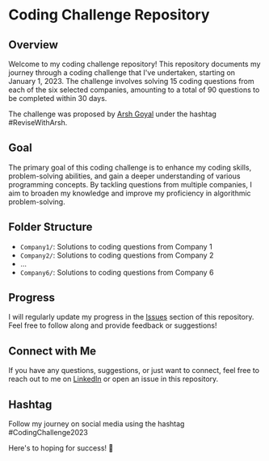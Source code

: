 # Coding Challenge Repository

## Overview

Welcome to my coding challenge repository! This repository documents my journey through a coding challenge that I've undertaken, starting on January 1, 2023. The challenge involves solving 15 coding questions from each of the six selected companies, amounting to a total of 90 questions to be completed within 30 days.

The challenge was proposed by [Arsh Goyal](https://www.linkedin.com/in/arshgoyal/) under the hashtag #ReviseWithArsh.

## Goal

The primary goal of this coding challenge is to enhance my coding skills, problem-solving abilities, and gain a deeper understanding of various programming concepts. By tackling questions from multiple companies, I aim to broaden my knowledge and improve my proficiency in algorithmic problem-solving.

## Folder Structure

- `Company1/`: Solutions to coding questions from Company 1
- `Company2/`: Solutions to coding questions from Company 2
- ...
- `Company6/`: Solutions to coding questions from Company 6

## Progress

I will regularly update my progress in the [Issues](https://github.com/your-username/your-repo-name/issues) section of this repository. Feel free to follow along and provide feedback or suggestions!

## Connect with Me

If you have any questions, suggestions, or just want to connect, feel free to reach out to me on [LinkedIn](https://www.linkedin.com/in/your-linkedin-profile/) or open an issue in this repository.

## Hashtag

Follow my journey on social media using the hashtag #CodingChallenge2023

Here's to hoping for success! 🚀
